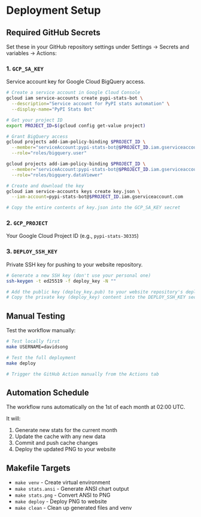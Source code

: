# Deployment Setup

## Required GitHub Secrets

Set these in your GitHub repository settings under Settings → Secrets and variables → Actions:

### 1. `GCP_SA_KEY`
Service account key for Google Cloud BigQuery access.

```bash
# Create a service account in Google Cloud Console
gcloud iam service-accounts create pypi-stats-bot \
  --description="Service account for PyPI stats automation" \
  --display-name="PyPI Stats Bot"

# Get your project ID
export PROJECT_ID=$(gcloud config get-value project)

# Grant BigQuery access
gcloud projects add-iam-policy-binding $PROJECT_ID \
  --member="serviceAccount:pypi-stats-bot@$PROJECT_ID.iam.gserviceaccount.com" \
  --role="roles/bigquery.user"

gcloud projects add-iam-policy-binding $PROJECT_ID \
  --member="serviceAccount:pypi-stats-bot@$PROJECT_ID.iam.gserviceaccount.com" \
  --role="roles/bigquery.dataViewer"

# Create and download the key
gcloud iam service-accounts keys create key.json \
  --iam-account=pypi-stats-bot@$PROJECT_ID.iam.gserviceaccount.com

# Copy the entire contents of key.json into the GCP_SA_KEY secret
```

### 2. `GCP_PROJECT`
Your Google Cloud Project ID (e.g., `pypi-stats-30335`)

### 3. `DEPLOY_SSH_KEY`
Private SSH key for pushing to your website repository.

```bash
# Generate a new SSH key (don't use your personal one)
ssh-keygen -t ed25519 -f deploy_key -N ""

# Add the public key (deploy_key.pub) to your website repository's deploy keys
# Copy the private key (deploy_key) content into the DEPLOY_SSH_KEY secret
```

## Manual Testing

Test the workflow manually:

```bash
# Test locally first
make USERNAME=davidsong

# Test the full deployment
make deploy

# Trigger the GitHub Action manually from the Actions tab
```

## Automation Schedule

The workflow runs automatically on the 1st of each month at 02:00 UTC.

It will:
1. Generate new stats for the current month
2. Update the cache with any new data
3. Commit and push cache changes
4. Deploy the updated PNG to your website

## Makefile Targets

- `make venv` - Create virtual environment
- `make stats.ansi` - Generate ANSI chart output
- `make stats.png` - Convert ANSI to PNG
- `make deploy` - Deploy PNG to website
- `make clean` - Clean up generated files and venv
